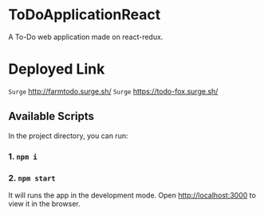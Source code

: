 # ToDoApplicationReact
A To-Do web application made on react-redux.

# Deployed Link

`Surge` http://farmtodo.surge.sh/
`Surge` https://todo-fox.surge.sh/

## Available Scripts

In the project directory, you can run:

### 1. `npm i`
### 2. `npm start`

It will runs the app in the development mode.
Open [http://localhost:3000](http://localhost:3000) to view it in the browser.

